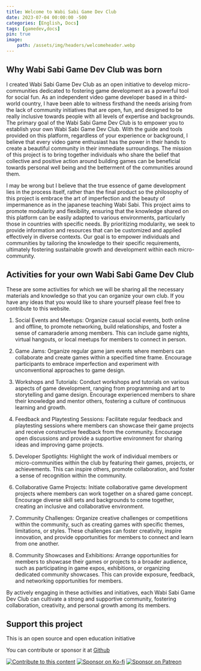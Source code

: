 ```yaml
---
title: Welcome to Wabi Sabi Game Dev Club
date: 2023-07-04 00:00:00 -500
categories: [English, Docs] 
tags: [gamedev,docs]
pin: true
image:
    path: /assets/img/headers/welcomeheader.webp
--- 
```

## Why Wabi Sabi Game Dev Club was born

I created Wabi Sabi Game Dev Club as an open initiative to develop micro-communities dedicated to fostering game development as a powerful tool for social fun. As an independent video game developer based in a third-world country, I have been able to witness firsthand the needs arising from the lack of community initiatives that are open, fun, and designed to be really inclusive towards people with all levels of expertise and backgrounds. The primary goal of the Wabi Sabi Game Dev Club is to empower you to establish your own Wabi Sabi Game Dev Club. With the guide and tools provided on this platform, regardless of your experience or background, I believe that every video game enthusiast has the power in their hands to create a beautiful community in their immediate surroundings. The mission of this project is to bring together individuals who share the belief that collective and positive action around building games can be beneficial towards personal well being and the betterment of the communities around them.

I may be wrong but I believe that the true essence of game development lies in the process itself, rather than the final product so the philosophy of this project is embrace the art of imperfection and the beauty of impermanence as in the japanese teaching Wabi Sabi. This project aims to promote modularity and flexibility, ensuring that the knowledge shared on this platform can be easily adapted to various environments, particularly those in countries with specific needs. By prioritizing modularity, we seek to provide information and resources that can be customized and applied effectively in diverse contexts. Our goal is to empower individuals and communities by tailoring the knowledge to their specific requirements, ultimately fostering sustainable growth and development within each micro-community.

## Activities for your own Wabi Sabi Game Dev Club

These are some activities for which we will be sharing all the necessary materials and knowledge so that you can organize your own club. If you have any ideas that you would like to share yourself please feel free to contribute to this website.

1. Social Events and Meetups: Organize casual social events, both online and offline, to promote networking, build relationships, and foster a sense of camaraderie among members. This can include game nights, virtual hangouts, or local meetups for members to connect in person.

2. Game Jams: Organize regular game jam events where members can collaborate and create games within a specified time frame. Encourage participants to embrace imperfection and experiment with unconventional approaches to game design.

3. Workshops and Tutorials: Conduct workshops and tutorials on various aspects of game development, ranging from programming and art to storytelling and game design. Encourage experienced members to share their knowledge and mentor others, fostering a culture of continuous learning and growth.

4. Feedback and Playtesting Sessions: Facilitate regular feedback and playtesting sessions where members can showcase their game projects and receive constructive feedback from the community. Encourage open discussions and provide a supportive environment for sharing ideas and improving game projects.

5. Developer Spotlights: Highlight the work of individual members or micro-communities within the club by featuring their games, projects, or achievements. This can inspire others, promote collaboration, and foster a sense of recognition within the community.

6. Collaborative Game Projects: Initiate collaborative game development projects where members can work together on a shared game concept. Encourage diverse skill sets and backgrounds to come together, creating an inclusive and collaborative environment.

7. Community Challenges: Organize creative challenges or competitions within the community, such as creating games with specific themes, limitations, or styles. These challenges can foster creativity, inspire innovation, and provide opportunities for members to connect and learn from one another.

10. Community Showcases and Exhibitions: Arrange opportunities for members to showcase their games or projects to a broader audience, such as participating in game expos, exhibitions, or organizing dedicated community showcases. This can provide exposure, feedback, and networking opportunities for members.

By actively engaging in these activities and initiatives, each Wabi Sabi Game Dev Club can cultivate a strong and supportive community, fostering collaboration, creativity, and personal growth among its members.

## Support this project
This is an open source and open education initiative

You can contribute or sponsor it at [Github](https://github.com/WabiSabiClub/)

[![Contribute to this content](https://img.shields.io/badge/Contribute%20to%20this%20content-%236A0DAD?style=for-the-badge&logo=github)](https://www.github.com/wabisabiclub/wabisabiclub.github.io) [![Sponsor on Ko-fi](https://img.shields.io/badge/Sponsor%20on%20Ko--fi-FF5E5B?style=for-the-badge&logo=ko-fi)](https://ko-fi.com/wabisabiclub) [![Sponsor on Patreon](https://img.shields.io/badge/Sponsor%20on%20Patreon-FF424D?style=for-the-badge&logo=patreon)](https://www.patreon.com/wabisabigamedevclub)





